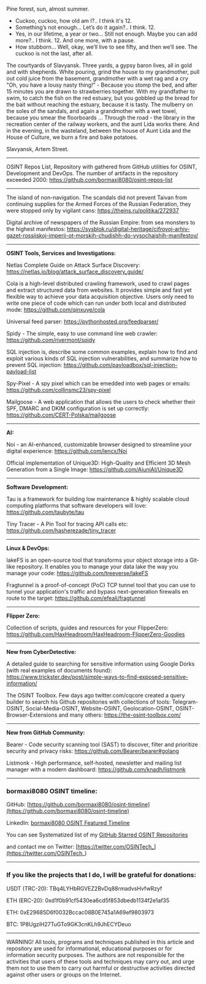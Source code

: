 
Pine forest, sun, almost summer.
- Cuckoo, cuckoo, how old am I?..
I think it's 12.
- Something’s not enough... Let’s do it again?..
I think. 12.
- Yes, in our lifetime, a year or two... Still not enough. Maybe you can add more?..
I think. 12. And one more, with a pause.
- How stubborn... Well, okay, we’ll live to see fifty, and then we’ll see. The cuckoo is not the last, after all.


The courtyards of Slavyansk. Three yards, a gypsy baron lives, all in gold and with shepherds. White pouring, grind the house to my grandmother, pull out cold juice from the basement, grandmother with a wet rag and a cry "Oh, you have a lousy nasty thing!" - Because you stomp the bed, and after 15 minutes you are drawn to strawberries together. With my grandfather to swim, to catch the fish on the red estuary, but you gobbled up the bread for the bait without reaching the estuary, because it is tasty. The mulberry on the soles of the sandals, and again a grandmother with a wet towel, because you smear the floorboards ... Through the road - the library in the recreation center of the railway workers, and the aunt Lida works there. And in the evening, in the wasteland, between the house of Aunt Lida and the House of Culture, we burn a fire and bake potatoes.

Slavyansk, Artem Street.


----

OSINT Repos List, Repository with gathered from GitHub utilities for OSINT, Development and DevOps. The number of artifacts in the repository exceeded 2000: https://github.com/bormaxi8080/osint-repos-list

----

The island of non-navigation. The scandals did not prevent Taivan from continuing supplies for the Armed Forces of the Russian Federation, they were stopped only by vigilant cans: https://theins.ru/politika/272937

Digital archive of newspapers of the Russian Empire: from sea monsters to the highest manifestos: https://sysblok.ru/digital-heritage/cifrovoj-arhiv-gazet-rossijskoj-imperii-ot-morskih-chudishh-do-vysochajshih-manifestov/

----

**OSINT Tools, Services and Investigations:**

Netlas Complete Guide on Attack Surface Discovery: https://netlas.io/blog/attack_surface_discovery_guide/

Cola is a high-level distributed crawling framework, used to crawl pages and extract structured data from websites. It provides simple and fast yet flexible way to achieve your data acquisition objective. Users only need to write one piece of code which can run under both local and distributed mode: https://github.com/qinxuye/cola

Universal feed parser: https://pythonhosted.org/feedparser/

Spidy - The simple, easy to use command line web crawler: https://github.com/rivermont/spidy

SQL injection is, describe some common examples, explain how to find and exploit various kinds of SQL injection vulnerabilities, and summarize how to prevent SQL injection: https://github.com/payloadbox/sql-injection-payload-list

Spy-Pixel - A spy pixel which can be emedded into web pages or emails: https://github.com/collinsmc23/spy-pixel

Mailgoose - A web application that allows the users to check whether their SPF, DMARC and DKIM configuration is set up correctly: https://github.com/CERT-Polska/mailgoose

----

**AI:**

Noi - an AI-enhanced, customizable browser designed to streamline your digital experience: https://github.com/lencx/Noi

Official implementation of Unique3D: High-Quality and Efficient 3D Mesh Generation from a Single Image: https://github.com/AiuniAI/Unique3D

---

**Software Development:**

Tau is a framework for building low maintenance & highly scalable cloud computing platforms that software developers will love: https://github.com/taubyte/tau

Tiny Tracer - A Pin Tool for tracing API calls etc: https://github.com/hasherezade/tiny_tracer

----

**Linux & DevOps:**

lakeFS is an open-source tool that transforms your object storage into a Git-like repository. It enables you to manage your data lake the way you manage your code: https://github.com/treeverse/lakeFS

Fragtunnel is a proof-of-concept (PoC) TCP tunnel tool that you can use to tunnel your application's traffic and bypass next-generation firewalls en route to the target: https://github.com/efeali/fragtunnel

----

**Flipper Zero:**

Collection of scripts, guides and resources for your FlipperZero: https://github.com/HaxHeadroom/HaxHeadroom-FlipperZero-Goodies

----

**New from CyberDetective:**

A detailed guide to searching for sensitive information using Google Dorks (with real examples of documents found): https://www.trickster.dev/post/simple-ways-to-find-exposed-sensitive-information/

The OSINT Toolbox. Few days ago twitter.com/cqcore created a query builder to search his Github repositories with collections of tools: Telegram-OSINT, Social-Media-OSINT, Website-OSINT, Geolocation-OSINT, OSINT-Browser-Extensions and many others: https://the-osint-toolbox.com/

----

**New from GitHub Community:**

Bearer - Code security scanning tool (SAST) to discover, filter and prioritize security and privacy risks: https://github.com/Bearer/bearer#golang

Listmonk - High performance, self-hosted, newsletter and mailing list manager with a modern dashboard: https://github.com/knadh/listmonk

----
### bormaxi8080 OSINT timeline:

GitHub: [https://github.com/bormaxi8080/osint-timeline](https://github.com/bormaxi8080/osint-timeline)

LinkedIn: [bormaxi8080 OSINT Featured Timeline](https://www.linkedin.com/in/osintech/details/featured/)

You can see Systematized list of my [GitHub Starred OSINT Repositories](https://github.com/bormaxi8080/osint-repos-list)

and contact me on Twitter: [https://twitter.com/OSINTech_](https://twitter.com/OSINTech_)

----
### If you like the projects that I do, I will be grateful for donations:

USDT (TRC-20): TBq4LYHbRGVEZ2BvDq88rmadvsHvfwRzyf

ETH (ERC-20): 0xd1f0b91cf5430ea6cd5f853dbedb1134f2e1af35

ETH: 0xE29685D6f0032Bccac08B0E745a1A69ef9803973

BTC: 1P8UgziH27TuGTo9GK3cnKLh9JhECYDeuo

----

WARNING! All tools, programs and techniques published in this article and repository are used for informational, educational purposes or for information security purposes. The authors are not responsible for the activities that users of these tools and techniques may carry out, and urge them not to use them to carry out harmful or destructive activities directed against other users or groups on the Internet.
